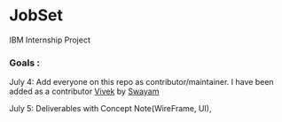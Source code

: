 # JobSet
IBM Internship Project 

### Goals :
July 4: Add everyone on this repo as contributor/maintainer.
I have been added as a contributor <a href="https://github.com/vwakesahu">Vivek</a> by <a href="https://github.com/DevSwayam">Swayam</a> 

July 5: Deliverables with Concept Note(WireFrame, UI), 

